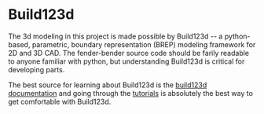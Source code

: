 # Build123d

The 3d modeling in this project is made possible by Build123d -- a python-based, parametric, boundary representation (BREP) modeling framework for 2D and 3D CAD.  The fender-bender source code should be farily readable to anyone familiar with python, but understanding Build123d is critical for developing parts.

The best source for learning about Build123d is the [build123d documentation](https://build123d.readthedocs.io/en/latest/) and going through the [tutorials](https://build123d.readthedocs.io/en/latest/tutorials.html) is absolutely the best way to get comfortable with Build123d.